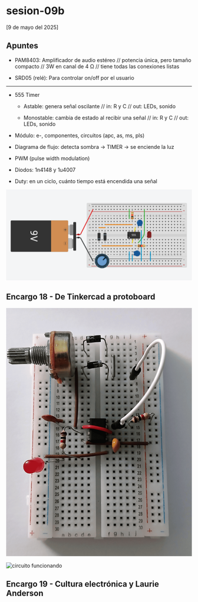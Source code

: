 # sesion-09b

[9 de mayo del 2025]

## Apuntes

- PAM8403: Amplificador de audio estéreo // potencia única, pero tamaño compacto // 3W en canal de 4 Ω // tiene todas las conexiones listas

- SRD05 (relé): Para controlar on/off por el usuario

***

- 555 Timer

    - Astable: genera señal oscilante // in: R y C // out: LEDs, sonido
    
    - Monostable: cambia de estado al recibir una señal // in: R y C // out: LEDs, sonido

- Módulo: e-, componentes, circuitos (apc, as, ms, pls)

- Diagrama de flujo: detecta sombra &rarr; TIMER &rarr; se enciende la luz

- PWM (pulse width modulation)

- Diodos: 1n4148 y 1u4007

- Duty: en un ciclo, cuánto tiempo está encendida una señal

![diagrama tinkercad circuito pwm](./archivos/pwm.png)

## Encargo 18 - De Tinkercad a protoboard

![circuito tinkercad](./archivos/tinker_proto_1.png)

![circuito funcionando](./archivos/tinker_proto_2.gif)

## Encargo 19 - Cultura electrónica y Laurie Anderson
